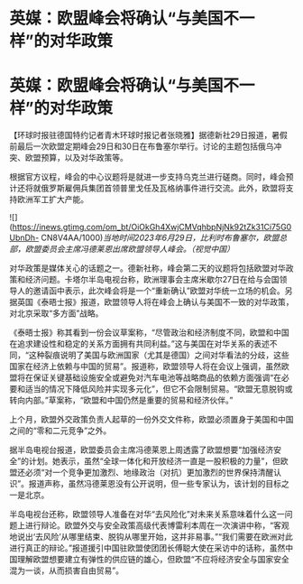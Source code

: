 # 英媒：欧盟峰会将确认“与美国不一样”的对华政策

# 英媒：欧盟峰会将确认“与美国不一样”的对华政策

【环球时报驻德国特约记者青木环球时报记者张晓雅】据德新社29日报道，暑假前最后一次欧盟定期峰会29日和30日在布鲁塞尔举行。讨论的主题包括俄乌冲突、欧盟预算，以及对华政策等。

根据官方议程，峰会的中心议题将是就进一步支持乌克兰进行磋商。同时，峰会预计还将就俄罗斯雇佣兵集团首领普里戈任及瓦格纳事件进行交流。此外，欧盟将支持欧洲军工扩大产能。

![](https://inews.gtimg.com/om_bt/OiOkGh4XwjCMVqhbpNjNk92tZk31Ci75G0UbnDh-
CN8V4AA/1000)_当地时间2023年6月29日，比利时布鲁塞尔，欧盟总部，欧盟委员会主席冯德莱恩出席欧盟领导人峰会。（视觉中国）_

对华政策是媒体关心的话题之一。德新社称，峰会第二天的议题将包括欧盟对华政策和经济问题。卡塔尔半岛电视台称，欧洲理事会主席米歇尔27日在给与会国领导人的邀请函中表示，此次峰会将是一个“重新确认”欧盟对华统一立场的机会。另据英国《泰晤士报》报道，欧盟领导人将在峰会上确认与美国不一致的对华政策，对北京采取“多方面”战略。

《泰晤士报》称其看到一份会议草案称，“尽管政治和经济制度不同，欧盟和中国在追求建设性和稳定的关系方面拥有共同利益。”这与美国在对华关系的表述不同，“这种裂痕说明了美国与欧洲国家（尤其是德国）之间对华看法的分歧，这些国家在经济上依赖与中国的贸易”。报道称，欧盟领导人将在会议上强调，虽然欧盟将在保证关键基础设施安全或避免对汽车电池等战略商品的依赖方面强调“在必要和适当的情况下降低风险并实现多元化”，但它不会限制贸易。“欧盟无意脱钩或转向内部。”草案称，“欧盟和中国仍然是重要的贸易和经济伙伴。”

上个月，欧盟外交政策负责人起草的一份外交文件称，欧盟必须置身于美国和中国之间的“零和二元竞争”之外。

据半岛电视台报道，欧盟委员会主席冯德莱恩上周透露了欧盟想要“加强经济安全”的计划。她表示，虽然“全球一体化和开放经济一直是一股积极的力量”，但欧盟还必须“对一个竞争更加激烈、地缘政治（对抗）更加激烈的世界保持清醒认识”。报道声称，虽然冯德莱恩没有公开说明，但一些专家认为，该计划的目标之一是北京。

半岛电视台还称，欧盟领导人准备在对华“去风险化”对未来关系意味着什么这一问题上进行辩论。欧盟外交与安全政策高级代表博雷利本周在一次演讲中称，“客观地说出‘去风险’从哪里结束、脱钩从哪里开始，这并非易事。”“我们需要在欧洲对此进行真正的辩论。”报道援引中国驻欧盟使团团长傅聪大使在采访中的话称，虽然中国理解欧盟想要建立有弹性的供应链的雄心，但欧盟“不应将经济安全与国家安全混为一谈，从而损害自由贸易”。

